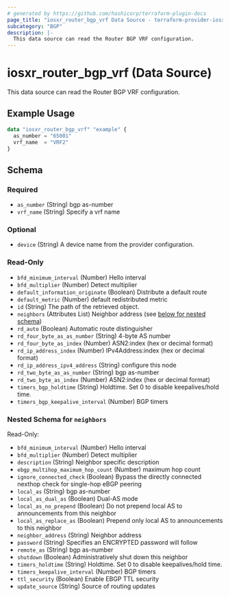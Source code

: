 ```yaml
---
# generated by https://github.com/hashicorp/terraform-plugin-docs
page_title: "iosxr_router_bgp_vrf Data Source - terraform-provider-iosxr"
subcategory: "BGP"
description: |-
  This data source can read the Router BGP VRF configuration.
---
```


# iosxr_router_bgp_vrf (Data Source)

This data source can read the Router BGP VRF configuration.

## Example Usage

```terraform
data "iosxr_router_bgp_vrf" "example" {
  as_number = "65001"
  vrf_name  = "VRF2"
}
```

<!-- schema generated by tfplugindocs -->
## Schema

### Required

- `as_number` (String) bgp as-number
- `vrf_name` (String) Specify a vrf name

### Optional

- `device` (String) A device name from the provider configuration.

### Read-Only

- `bfd_minimum_interval` (Number) Hello interval
- `bfd_multiplier` (Number) Detect multiplier
- `default_information_originate` (Boolean) Distribute a default route
- `default_metric` (Number) default redistributed metric
- `id` (String) The path of the retrieved object.
- `neighbors` (Attributes List) Neighbor address (see [below for nested schema](#nestedatt--neighbors))
- `rd_auto` (Boolean) Automatic route distinguisher
- `rd_four_byte_as_as_number` (String) 4-byte AS number
- `rd_four_byte_as_index` (Number) ASN2:index (hex or decimal format)
- `rd_ip_address_index` (Number) IPv4Address:index (hex or decimal format)
- `rd_ip_address_ipv4_address` (String) configure this node
- `rd_two_byte_as_as_number` (String) bgp as-number
- `rd_two_byte_as_index` (Number) ASN2:index (hex or decimal format)
- `timers_bgp_holdtime` (String) Holdtime. Set 0 to disable keepalives/hold time.
- `timers_bgp_keepalive_interval` (Number) BGP timers

<a id="nestedatt--neighbors"></a>
### Nested Schema for `neighbors`

Read-Only:

- `bfd_minimum_interval` (Number) Hello interval
- `bfd_multiplier` (Number) Detect multiplier
- `description` (String) Neighbor specific description
- `ebgp_multihop_maximum_hop_count` (Number) maximum hop count
- `ignore_connected_check` (Boolean) Bypass the directly connected nexthop check for single-hop eBGP peering
- `local_as` (String) bgp as-number
- `local_as_dual_as` (Boolean) Dual-AS mode
- `local_as_no_prepend` (Boolean) Do not prepend local AS to announcements from this neighbor
- `local_as_replace_as` (Boolean) Prepend only local AS to announcements to this neighbor
- `neighbor_address` (String) Neighbor address
- `password` (String) Specifies an ENCRYPTED password will follow
- `remote_as` (String) bgp as-number
- `shutdown` (Boolean) Administratively shut down this neighbor
- `timers_holdtime` (String) Holdtime. Set 0 to disable keepalives/hold time.
- `timers_keepalive_interval` (Number) BGP timers
- `ttl_security` (Boolean) Enable EBGP TTL security
- `update_source` (String) Source of routing updates


